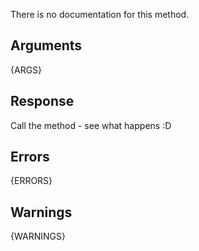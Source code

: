 
There is no documentation for this method.


## Arguments

{ARGS}


## Response

Call the method - see what happens :D


## Errors

{ERRORS}

## Warnings

{WARNINGS}
